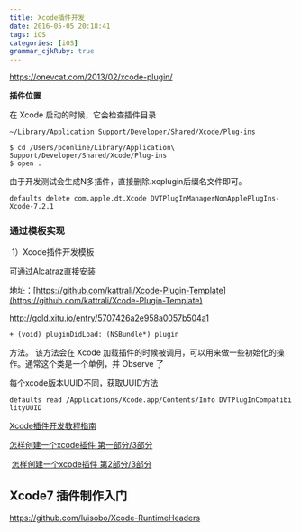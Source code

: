 ```yaml
---
title: Xcode插件开发
date: 2016-05-05 20:18:41
tags: iOS
categories: [iOS]
grammar_cjkRuby: true
---
```


https://onevcat.com/2013/02/xcode-plugin/

**插件位置**

在 Xcode 启动的时候，它会检查插件目录

`~/Library/Application Support/Developer/Shared/Xcode/Plug-ins`

```shell
$ cd /Users/pconline/Library/Application\ Support/Developer/Shared/Xcode/Plug-ins
$ open .
```

由于开发测试会生成N多插件，直接删除.xcplugin后缀名文件即可。

`defaults delete com.apple.dt.Xcode DVTPlugInManagerNonApplePlugIns-Xcode-7.2.1`

### 通过模板实现

 1）Xcode插件开发模板

可通过[Alcatraz](https://github.com/alcatraz/Alcatraz)直接安装

地址：[https://github.com/kattrali/Xcode-Plugin-Template](https://github.com/kattrali/Xcode-Plugin-Template)

http://gold.xitu.io/entry/5707426a2e958a0057b504a1



`+ (void) pluginDidLoad: (NSBundle*) plugin`

方法。 该方法会在 Xcode 加载插件的时候被调用，可以用来做一些初始化的操作。通常这个类是一个单例，并 Observe 了

每个xcode版本UUID不同，获取UUID方法

`defaults read /Applications/Xcode.app/Contents/Info DVTPlugInCompatibilityUUID`



[Xcode插件开发教程指南](http://www.jianshu.com/p/c50174f56d69?hmsr=toutiao.io&utm_medium=toutiao.io&utm_source=toutiao.io)



[怎样创建一个xcode插件 第一部分/3部分](http://blog.csdn.net/yohunl/article/details/50816829)

 [怎样创建一个xcode插件 第2部分/3部分](http://blog.csdn.net/yohunl/article/details/51010690)



## Xcode7 插件制作入门

https://github.com/luisobo/Xcode-RuntimeHeaders



